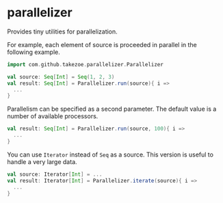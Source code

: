 parallelizer
====

Provides tiny utilities for parallelization.

For example, each element of source is proceeded in parallel in the following example.

```scala
import com.github.takezoe.parallelizer.Parallelizer

val source: Seq[Int] = Seq(1, 2, 3)
val result: Seq[Int] = Parallelizer.run(source){ i =>
  ...
}
```

Parallelism can be specified as a second parameter. The default value is a number of available processors.

```scala
val result: Seq[Int] = Parallelizer.run(source, 100){ i =>
  ...
}
```

You can use `Iterator` instead of `Seq` as a source. This version is useful to handle a very large data.

```scala
val source: Iterator[Int] = ...
val result: Iterator[Int] = Parallelizer.iterate(source){ i =>
  ...
}
```
